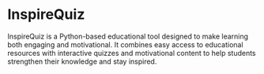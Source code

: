 # InspireQuiz
InspireQuiz is a Python-based educational tool designed to make learning both engaging and motivational. It combines easy access to educational resources with interactive quizzes and motivational content to help students strengthen their knowledge and stay inspired.
